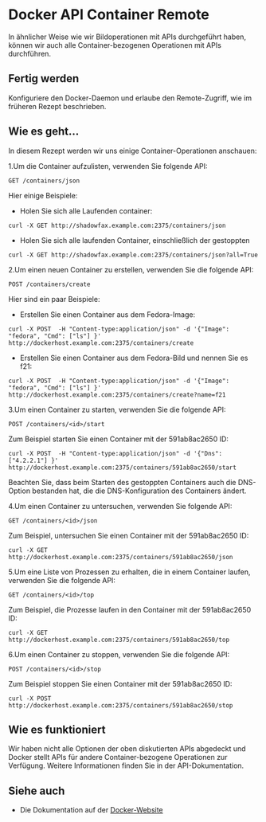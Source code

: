 # Docker API Container Remote

In ähnlicher Weise wie wir Bildoperationen mit APIs durchgeführt haben, können wir auch alle Container-bezogenen Operationen mit APIs durchführen.

## Fertig werden

Konfiguriere den Docker-Daemon und erlaube den Remote-Zugriff, wie im früheren Rezept beschrieben.

## Wie es geht…

In diesem Rezept werden wir uns einige Container-Operationen anschauen:

1.Um die Container aufzulisten, verwenden Sie folgende API:

`GET /containers/json`

Hier einige Beispiele:

* Holen Sie sich alle Laufenden container:

`curl -X GET http://shadowfax.example.com:2375/containers/json`

* Holen Sie sich alle laufenden Container, einschließlich der gestoppten

`curl -X GET http://shadowfax.example.com:2375/containers/json?all=True`

2.Um einen neuen Container zu erstellen, verwenden Sie die folgende API:

`POST /containers/create`

Hier sind ein paar Beispiele:

* Erstellen Sie einen Container aus dem Fedora-Image:

`curl -X POST  -H "Content-type:application/json" -d '{"Image": "fedora", "Cmd": ["ls"] }' http://dockerhost.example.com:2375/containers/create`

* Erstellen Sie einen Container aus dem Fedora-Bild und nennen Sie es f21:

`curl -X POST  -H "Content-type:application/json" -d '{"Image": "fedora", "Cmd": ["ls"] }' http://dockerhost.example.com:2375/containers/create?name=f21`

3.Um einen Container zu starten, verwenden Sie die folgende API:

`POST /containers/<id>/start`

Zum Beispiel starten Sie einen Container mit der 591ab8ac2650 ID:

`curl -X POST  -H "Content-type:application/json" -d '{"Dns":  ["4.2.2.1"] }' http://dockerhost.example.com:2375/containers/591ab8ac2650/start`

Beachten Sie, dass beim Starten des gestoppten Containers auch die DNS-Option bestanden hat, die die DNS-Konfiguration des Containers ändert.

4.Um einen Container zu untersuchen, verwenden Sie folgende API:

`GET /containers/<id>/json`

Zum Beispiel, untersuchen Sie einen Container mit der 591ab8ac2650 ID:

`curl -X GET http://dockerhost.example.com:2375/containers/591ab8ac2650/json`

5.Um eine Liste von Prozessen zu erhalten, die in einem Container laufen, verwenden Sie die folgende API:

`GET /containers/<id>/top`

Zum Beispiel, die Prozesse laufen in den Container mit der 591ab8ac2650 ID:

`curl -X GET http://dockerhost.example.com:2375/containers/591ab8ac2650/top`

6.Um einen Container zu stoppen, verwenden Sie die folgende API:

`POST /containers/<id>/stop`

Zum Beispiel stoppen Sie einen Container mit der 591ab8ac2650 ID:

`curl -X POST http://dockerhost.example.com:2375/containers/591ab8ac2650/stop`

## Wie es funktioniert

Wir haben nicht alle Optionen der oben diskutierten APIs abgedeckt und Docker stellt APIs für andere Container-bezogene Operationen zur Verfügung. Weitere Informationen finden Sie in der API-Dokumentation.

## Siehe auch

* Die Dokumentation auf der [Docker-Website](https://docs.docker.com/reference/api/docker_remote_api_v1.18/#21-container)